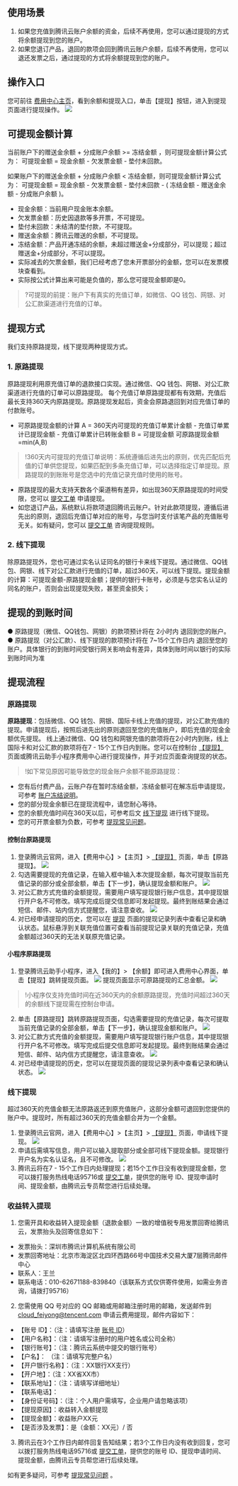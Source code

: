 ## 使用场景
1. 如果您充值到腾讯云账户余额的资金，后续不再使用，您可以通过提现的方式将余额提现到您的账户。
2. 如果您退订产品，退回的款项会回到腾讯云账户余额，后续不再使用，您可以退还发票之后，通过提现的方式将余额提现到您的账户。

## 操作入口
您可前往 [费用中心主页](https://console.cloud.tencent.com/expense/overview)，看到余额和提现入口，单击【提现】按钮，进入到提现页面进行提现操作。
![](https://main.qcloudimg.com/raw/b34ff90273ca5fb892af38034e9e8e1d.png)

## 可提现金额计算
当前账户下的赠送金余额 + 分成账户余额 >= 冻结金额 ，则可提现金额计算公式为：
可提现金额 = 现金余额 - 欠发票金额 - 垫付未回款。

如果账户下的赠送金余额 + 分成账户余额 < 冻结金额，则可提现金额计算公式为：
可提现金额 = 现金余额 - 欠发票金额 - 垫付未回款 - ( 冻结金额 - 赠送金余额 - 分成账户余额 )。

-  现金余额：当前用户现金账本余额。
- 欠发票金额：历史因退款等多开票，不可提现。
- 垫付未回款：未结清的垫付款，不可提现。
-  赠送金余额：腾讯云赠送的余额，不可提现。
-  冻结金额：产品开通冻结的余额，未超过赠送金+分成部分，可以提现；超过赠送金+分成部分，不可以提现。
-  实际减去的欠票金额，我们已经考虑了您未开票部分的金额，您可以在发票模块查看到。
- 实际按公式计算出来可能是负值的，那么您可提现金额即是0。
>?可提现的前提：账户下有真实的充值订单，如微信、QQ 钱包、网银、对公汇款渠道进行充值的订单。

## 提现方式
我们支持原路提现，线下提现两种提现方式。

### 1. 原路提现
原路提现利用原充值订单的退款接口实现。通过微信、QQ 钱包、网银、对公汇款渠道进行充值的订单可以原路提现。
每个充值订单原路提现都有有效期，充值后最长支持360天内原路提现。原路提现发起后，资金会原路退回到对应充值订单的付款账号。
- 可原路提现金额的计算
 A = 360天内可提现的充值订单累计金额 - 充值订单累计已提现金额 - 充值订单累计已转账金额
 B = 可提现金额
 可原路提现金额=min(A,B)
 >!360天内可提现的充值订单说明：系统遵循后进先出的原则，优先匹配后充值的订单供您提现，如果匹配到多条充值订单，可以选择指定订单提现。原路提现的到账账号是您选中的充值记录充值时使用的账号。
- 原路提现的最大支持天数各个渠道稍有差异，如出现360天原路提现的时间受限，您可以 [提交工单](https://console.cloud.tencent.com/workorder/category?level1_id=1&level2_id=2&source=0&data_title=%E8%B4%B9%E7%94%A8%E4%B8%AD%E5%BF%83&step=1) 申请提现。
- 如您退订产品，系统默认将款项退回腾讯云账户。针对此款项提现，遵循后进先出的原则，退回后充值订单对应的账号，与您当时支付该笔产品的充值账号无关。如有疑问，您可以 [提交工单](https://console.cloud.tencent.com/workorder/category?level1_id=1&level2_id=2&source=0&data_title=%E8%B4%B9%E7%94%A8%E4%B8%AD%E5%BF%83&step=1) 咨询提现规则。

### 2. 线下提现
除原路提现外，您也可通过实名认证同名的银行卡来线下提现。通过微信、QQ钱包、网银、线下对公汇款进行充值的订单，超过360天，可以线下提现。提现金额的计算：可提现金额-原路提现金额；提供的银行卡账号，必须是与您实名认证的同名的账户，否则会出现提现失败，甚至资金损失；

## 提现的到账时间
● 原路提现（微信、QQ钱包、网银）的款项预计将在 2小时内 退回到您的账户。
● 原路提现（对公汇款）、线下提现的款项预计将在 7~15个工作日内 退回至您的账户。具体银行的到账时间受银行网关影响会有差异，具体到账时间以银行的实际到账时间为准

## 提现流程
### 原路提现
**原路提现**：包括微信、QQ 钱包、网银、国际卡线上充值的提现，对公汇款充值的提现。申请提现后，按照后进先出的原则退回至您的充值账户，即后充值的现金金额优先提现。
线上通过微信、QQ 钱包和网银充值的款项将在2小时内到账，线上国际卡和对公汇款的款项将在7 - 15个工作日内到账。您可以在控制台 [【提现】](https://console.cloud.tencent.com/expense/withdraw) 页面或腾讯云助手小程序费用中心进行提现操作，并于对应页面查询提现的状态。
>!如下常见原因可能导致您的现金账户余额不能原路提现：
- 您有后付费产品，云账户存在暂时冻结金额，冻结金额可在解冻后申请提现，可参考 [账户冻结说明](https://cloud.tencent.com/document/product/555/12039)。
- 您的部分现金余额已在提现流程中，请您耐心等待。
- 您的余额充值时间在360天以后，可参考后文 [线下提现](#线下提现) 进行线下提现。
- 您的可开票金额为负数，可参考 [提现常见问题](https://cloud.tencent.com/document/product/555/7445#.E5.BD.93.E6.82.A8.E6.9C.89.E6.AC.A0.E5.8F.91.E7.A5.A8.E9.87.91.E9.A2.9D.EF.BC.8C.E5.A6.82.E4.BD.95.E8.BF.9B.E8.A1.8C.E6.8F.90.E7.8E.B0.EF.BC.9F)。

#### 控制台原路提现
1. 登录腾讯云官网，进入【费用中心】>【主页】> [【提现】](https://console.cloud.tencent.com/expense/withdraw) 页面，单击【原路提现】。
![](https://main.qcloudimg.com/raw/ce77e6de27394210221f578ba78ddd08.png)
2. 勾选需要提现的充值记录，在输入框中输入本次提现金额，每次可提取当前充值记录的部分或全部金额，单击【下一步】，确认提现金额和账户。
![](https://main.qcloudimg.com/raw/07a4eb42b28a6d0efdbbbac995796f82.png)
3. 对公汇款方式充值的金额提现，需要用户填写提现银行账户信息，其中提现银行开户名不可修改。填写完成后提交信息即可发起提现。最终到账结果会通过短信、邮件、站内信方式提醒您，请注意查收。
![](https://main.qcloudimg.com/raw/f60198d53dd7d737459415d0ee82cd22.png)
4. 对已经申请提现的历史，您可以在 [提现](https://console.cloud.tencent.com/expense/withdraw) 页面的提现记录列表中查看记录和确认状态。鼠标悬浮到关联充值位置可查看当前提现记录关联的充值记录，充值金额超过360天的无法关联原充值记录。

#### 小程序原路提现
 1. 登录腾讯云助手小程序，进入【我的】> 【余额】即可进入费用中心界面，单击【提现】跳转提现页面。
![](https://main.qcloudimg.com/raw/e4bef7162a0acb6eaf5892cd498b5ab6.png)
提现页面显示可原路提现的汇总金额。
![](https://main.qcloudimg.com/raw/7bc96d73dbd0f97553032a53765b393b.jpg)
>!小程序仅支持充值时间在近360天内的余额原路提现，充值时间超过360天的余额线下提现需在控制台申请。

 2. 单击【原路提现】跳转原路提现页面，勾选需要提现的充值记录，每次可提取当前充值记录的全部金额，单击【下一步】，确认提现金额和账户。
![](https://main.qcloudimg.com/raw/1bf7fbb93499eeea0048ea2dd97528f0.jpg)
 3. 对公汇款方式充值的金额提现，需要用户填写提现银行账户信息，其中提现银行开户名不可修改。填写完成后提交信息即可发起提现。最终到账结果会通过短信、邮件、站内信方式提醒您，请注意查收。
![](https://main.qcloudimg.com/raw/da6374d5ae44a461c4e0b08a0696b7c7.jpg)
 4. 对已经申请提现的历史，您可以在提现页面的提现记录列表中查看记录和确认状态。
![](https://main.qcloudimg.com/raw/cfcc1040560decd0e9dde8a58e1414a0.jpg)

<span id="线下提现"></span>
### 线下提现
超过360天的充值金额无法原路返还到原充值账户，这部分金额可退回到您提供的账户中。提现时，所有超过360天的充值金额合并为一个金额。
1. 登录腾讯云官网，进入【费用中心】>【主页】> [【提现】](https://console.cloud.tencent.com/expense/withdraw) 页面，申请线下提现。
![](https://main.qcloudimg.com/raw/28e8cc9c77ebe3d856b69eca298fe035.png)
2. 申请后需填写信息，用户可以输入提取部分或全部可线下提现金额。提现银行开户名为实名认证名，且不可修改。
![](https://main.qcloudimg.com/raw/58804c1cbb8d5b376390c4d203e6d2fd.png)
3. 腾讯云将在7 - 15个工作日内处理提现；若15个工作日没有收到提现金额，您可以拨打服务热线电话95716或 [提交工单](https://console.cloud.tencent.com/workorder/category)，提供您的账号 ID、提现申请时间、提现金额，由腾讯云专员帮您进行后续处理。

### 收益转入提现
1. 您需开具和收益转入提现金额（退款金额）一致的增值税专用发票回寄给腾讯云，发票抬头及回寄信息如下：
  - 发票抬头：深圳市腾讯计算机系统有限公司
  - 发票回寄地址：北京市海淀区北四环西路66号中国技术交易大厦7层腾讯邮件中心  
  - 联系人：王兰
  - 联系电话：010-62671188-839840（该联系方式仅供寄件使用，如需业务咨询，请拨打95716）
2. 您需使用 QQ 号对应的 QQ 邮箱或用邮箱注册时用的邮箱，发送邮件到 cloud_feiyong@tencent.com 申请云费用提现，邮件内容如下：
  - 【账号 ID】：（注：请填写注册 [账号 ID](https://cloud.tencent.com/document/product/378/11245)）
  - 【用户名称】：（注：请填写注册时的用户姓名或公司全称）
  - 【银行账号】：（注：腾讯云系统中提交的银行账号）
  - 【户名】：   （注：请填写完整户名）
  - 【开户银行名称】：（注：XX银行XX支行）
  - 【开户地】：（注：XX省XX市）
  - 【联系地址】：（注：请填写详细地址）
  - 【联系电话】：
  - 【身份证号码】：（注：个人用户需填写，企业用户请忽略该项）
  - 【提现原因】：收益转入金额提现
  - 【提现金额】：收益账户XX元
  - 【是否涉及发票】：是（金额：XX元）/ 否
3. 腾讯云在3个工作日内邮件回复告知结果；若3个工作日内没有收到回复，您可以拨打服务热线电话95716或 [提交工单](https://console.cloud.tencent.com/workorder/category)，提供您的账号 ID、提现申请时间、提现金额，由腾讯云专员帮您进行后续处理。

如有更多疑问，可参考 [提现常见问题](https://cloud.tencent.com/document/product/555/7445) 。
